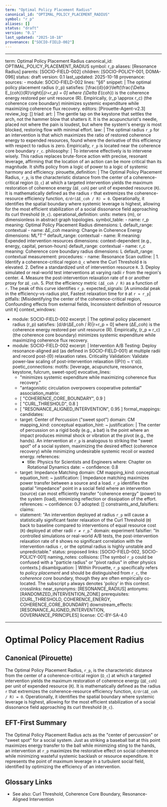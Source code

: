 ```yaml
---
term: "Optimal Policy Placement Radius"
canonical_id: "OPTIMAL_POLICY_PLACEMENT_RADIUS"
symbol: "r_p"
aliases: []
status: "draft"
version: "0.1"
last_updated: "2025-10-18"
provenance: ["SOCIO-FIELD-002"]
---
```


---
term: Optimal Policy Placement Radius
canonical_id: OPTIMAL_POLICY_PLACEMENT_RADIUS
symbol: r_p
aliases: [Resonance Radius]
parents: [SOCIO-FIELD-002]
children: [SOCIO-POLICY-001, DOMA-096]
status: draft
version: 0.1
last_updated: 2025-10-18
provenance:
  sources:
    - module: SOCIO-FIELD-002
      lines: "§6"
      snippet: |
        The optimal policy placement radius (r_p) satisfies:
        [\frac{d}{dr}\left(\frac{\Delta E_{coh}}{R}\right)|_{r=r_p} = 0]
        where (\Delta E_{coh}) is the coherence energy restored per unit resource (R).
        Empirically, (r_p \approx r_c) (the coherence core boundary) minimizes systemic expenditure while maximizing coherence flux recovery.
  editors: [Pirouette-Agent-v2.3]
  review_log: []
triad:
  art: |
    The gentle tap on the keystone that settles the arch, not the hammer blow that shatters it. It is the acupuncturist's needle, placed not where the pain is loudest, but where the system's energy is most blocked, restoring flow with minimal effort.
  law: |
    The optimal radius `r_p` for an intervention is that which maximizes the ratio of restored coherence energy to expended resources, found where the derivative of this efficiency with respect to radius is zero. Empirically, `r_p` is located near the coherence core boundary `r_c`.
  philosophy: |
    To intervene effectively is to intervene wisely. This radius replaces brute-force action with precise, resonant leverage, affirming that the location of an action can be more critical than its magnitude. It shifts policy from a logic of power to a logic of systemic harmony and efficiency.
pirouette_definition: |
  The Optimal Policy Placement Radius, `r_p`, is the characteristic distance from the center of a coherence-critical region (`Ω_c`) at which a targeted intervention yields the maximum restoration of coherence energy (`ΔE_coh`) per unit of expended resource (`R`). It is mathematically defined as the radius `r` that extremizes the coherence-resource efficiency function, `d/dr(ΔE_coh / R) = 0`. Operationally, it identifies the spatial boundary where systemic leverage is highest, allowing for the most efficient stabilization of a social dissonance field approaching its curl threshold (`Θ_c`).
operational_definition:
  units: meters (m), or dimensionless in abstract graph topologies.
  symbol_table:
    - name: r_p
      meaning: Optimal Policy Placement Radius
      dimensions: L
      default_range: contextual
    - name: ΔE_coh
      meaning: Change in Coherence Energy
      dimensions: ML²T⁻²
      default_range: contextual
    - name: R
      meaning: Expended intervention resources
      dimensions: context-dependent (e.g., energy, capital, person-hours)
      default_range: contextual
    - name: r_c
      meaning: Coherence core boundary radius
      dimensions: L
      default_range: contextual
  measurement:
    procedures:
      - name: Resonance Scan
        outline: |
          1. Identify a coherence-critical region `Ω_c` where the Curl Threshold `Θ` is elevated.
          2. Define a standardized unit of intervention resource `R`.
          3. Deploy simulated or real-world test interventions at varying radii `r` from the region's center.
          4. Measure the post-intervention relaxation rate of `Θ` or another proxy for `ΔE_coh`.
          5. Plot the efficiency metric `(ΔE_coh / R)` as a function of `r`. The peak of this curve identifies `r_p`.
        expected_signals: [A unimodal peak in the efficiency-vs-radius plot, Fastest relaxation time for `Θ` at `r ≈ r_p`]
        pitfalls: [Misidentifying the center of the coherence-critical region, Confounding effects from external fields, Inconsistent definition of resource unit `R`]
context_windows:
  - module: SOCIO-FIELD-002
    excerpt: |
      The optimal policy placement radius (r_p) satisfies: [d/dr(ΔE_coh / R)|r=r_p = 0] where (ΔE_coh) is the coherence energy restored per unit resource (R). Empirically, (r_p ≈ r_c) (the coherence core boundary) minimizes systemic expenditure while maximizing coherence flux recovery.
  - module: SOCIO-FIELD-002
    excerpt: |
      Intervention A/B Testing: Deploy resonance-aligned aid (as defined in SOCIO-FIELD-001) at multiple radii and record post-(Θ) relaxation rates. Criticality Validation: Validate power-law scaling of post-intervention relaxation ((P(τ) ~ τ⁻α)).
poetic_connections:
  motifs: [leverage, acupuncture, resonance, keystone, fulcrum, sweet-spot]
  evocative_lines:
    - "minimizes systemic expenditure while maximizing coherence flux recovery."
    - "antagonistic circulation overpowers cooperative potential"
  association_matrix:
    - [ "COHERENCE_CORE_BOUNDARY", 0.9 ]
    - [ "CURL_THRESHOLD", 0.8 ]
    - [ "RESONANCE_ALIGNED_INTERVENTION", 0.95 ]
formal_mappings:
  candidates:
    - target: Center of Percussion ("sweet spot")
      domain: CM
      mapping_kind: conceptual
      equation_hint: ~
      justification: |
        The center of percussion on a rigid body (e.g., a bat) is the point where an impact produces minimal shock or vibration at the pivot (e.g., the hands). An intervention at `r_p` is analogous to striking the "sweet spot" of a social system, maximizing the desired effect (coherence recovery) while minimizing undesirable systemic recoil or wasted energy.
      references:
        - title: Physics for Scientists and Engineers
          where: Chapter on Rotational Dynamics
          date: ~
      confidence: 0.8
    - target: Impedance Matching
      domain: CM
      mapping_kind: conceptual
      equation_hint: ~
      justification: |
        Impedance matching maximizes power transfer between a source and a load. `r_p` identifies the spatial "impedance" point in a social field where an intervention (source) can most efficiently transfer "coherence energy" (power) to the system (load), minimizing reflection or dissipation of the effort.
      references: ~
      confidence: 0.7
  adopted: []
constraints_and_falsifiers:
  claims:
    - statement: "An intervention deployed at radius `r_p` will cause a statistically significant faster relaxation of the Curl Threshold (`Θ`) back to baseline compared to interventions of equal resource cost (`R`) deployed at other radii `r ≠ r_p`."
      domain: experiment
      falsifier: "In controlled simulations or real-world A/B tests, the post-intervention relaxation rate of `Θ` shows no significant correlation with the intervention radius `r`, or the optimal radius is highly unstable and unpredictable."
      status: proposed
      links: [SOCIO-FIELD-002, SOCIO-POLICY-001]
naming_notes:
  collisions: [The symbol `r_p` could be confused with a "particle radius" or "pivot radius" in other physics contexts.]
  disambiguation: |
    Within Pirouette, `r_p` specifically refers to *policy placement* and should be distinguished from `r_c`, the *coherence core* boundary, though they are often empirically co-located. The subscript `p` always denotes 'policy' in this context.
crosslinks:
  near_synonyms: [RESONANCE_RADIUS]
  antonyms: [RANDOMIZED_INTERVENTION_ZONE]
  prerequisites: [CURL_THRESHOLD, COHERENCE_ENERGY, COHERENCE_CORE_BOUNDARY]
  downstream_effects: [RESONANCE_ALIGNED_INTERVENTION, GOVERNANCE_PRINCIPLES]
license: CC-BY-SA-4.0
---

# Optimal Policy Placement Radius

## Canonical (Pirouette)
The Optimal Policy Placement Radius, `r_p`, is the characteristic distance from the center of a coherence-critical region (`Ω_c`) at which a targeted intervention yields the maximum restoration of coherence energy (`ΔE_coh`) per unit of expended resource (`R`). It is mathematically defined as the radius `r` that extremizes the coherence-resource efficiency function, `d/dr(ΔE_coh / R) = 0`. Operationally, it identifies the spatial boundary where systemic leverage is highest, allowing for the most efficient stabilization of a social dissonance field approaching its curl threshold (`Θ_c`).

## EFT-First Summary
The Optimal Policy Placement Radius acts as the "center of percussion" or "sweet spot" for a social system. Just as striking a baseball bat at this point maximizes energy transfer to the ball while minimizing sting to the hands, an intervention at `r_p` maximizes the restorative effect on social coherence while minimizing wasteful systemic backlash or resource expenditure. It represents the point of maximum leverage in a turbulent social field, identified by optimizing the efficiency of an intervention.

## Glossary Links
- See also: Curl Threshold, Coherence Core Boundary, Resonance-Aligned Intervention